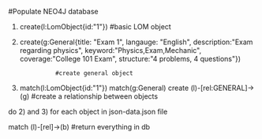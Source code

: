 #Populate NEO4J database

1) create(l:LomObject{id:"1"})  #basic LOM object

2) create(g:General{title: "Exam 1",
                 langauge: "English",
                 description:"Exam regarding physics",
                 keyword:"Physics,Exam,Mechanic",
                 coverage:"College 101 Exam",
                 structure:"4 problems, 4 questions"})  
                 
                 #create general object

3) match(l:LomObject{id:"1"}) match(g:General) create (l)-[rel:GENERAL]->(g) 
#create a relationship between objects


do 2) and 3) for each object in json-data.json file

match (l)-[rel]->(b) #return everything in db